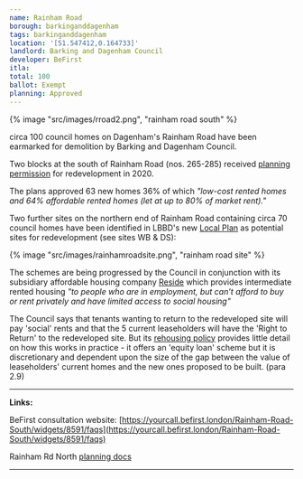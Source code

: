 ```yaml
---
name: Rainham Road
borough: barkinganddagenham
tags: barkinganddagenham
location: '[51.547412,0.164733]'
landlord: Barking and Dagenham Council
developer: BeFirst
itla:
total: 100
ballot: Exempt
planning: Approved
---
```

{% image "src/images/rroad2.png", "rainham road south" %}

circa 100 council homes on Dagenham's Rainham Road have been earmarked for demolition by Barking and Dagenham Council.

Two blocks at the south of Rainham Road (nos. 265-285) received [planning permission](https://online-befirst.lbbd.gov.uk/planning/index.html?fa=getApplication&id=18275) for redevelopment in 2020.

The plans approved 63 new homes 36% of which _"low-cost rented homes and 64% affordable rented homes (let at up to 80% of market rent)."_

Two further sites on the northern end of Rainham Road containing circa 70 council homes have been identified in LBBD's new [Local Plan](https://www.lbbd.gov.uk/sites/default/files/2024-10/Barking%20and%20Dagenham%20Local%20Plan%202037%20Appendix%202%20Site%20Allocation%20Proformas.pdf) as potential sites for redevelopment (see sites WB & DS):

{% image "src/images/rainhamroadsite.png", "rainham road site" %}

The schemes are being progressed by the Council in conjunction with its subsidiary affordable housing company [Reside](https://www.lbbd.gov.uk/affordable-rents-reside-housing) which provides intermediate rented housing _"to people who are in employment, but can’t afford to buy or rent privately and have limited access to social housing"_

The Council says that tenants wanting to return to the redeveloped site will pay 'social' rents and that the 5 current leaseholders will have the 'Right to Return' to the redeveloped site. But its [rehousing policy](https://modgov.lbbd.gov.uk/Internet/documents/s131918/Estate%20Renewal%20Report.pdf) provides little detail on how this works in practice - it offers an 'equity loan' scheme but it is discretionary and dependent upon the size of the gap between the value of leaseholders' current homes and the new ones proposed to be built. (para 2.9) 

---

__Links:__

BeFirst consultation website: [https://yourcall.befirst.london/Rainham-Road-South/widgets/8591/faqs](https://yourcall.befirst.london/Rainham-Road-South/widgets/8591/faqs) 

Rainham Rd North [planning docs](https://online-befirst.lbbd.gov.uk/planning/index.html?fa=getApplication&id=18275)


---

<!------------THE CODE BELOW RENDERS THE MAP - DO NOT EDIT! ---------------------------->

<div id="map" style="width: 100%; height: 400px;"></div>

<script>
  var map = L.map('map').setView({{ location }}, 13);
  L.tileLayer('https://tile.openstreetmap.org/{z}/{x}/{y}.png', {
  maxZoom: 19,
attribution: '&copy; <a href="http://www.openstreetmap.org/copyright">OpenStreetMap</a>'
}).addTo(map);
var circle = L.circle({{ location }}, {
    color: 'red',
    fillColor: '#f03',
    fillOpacity: 0.5,
    radius: 500
}).addTo(map);
</script>
